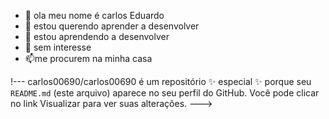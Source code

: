 - 👋 ola meu nome é carlos Eduardo 
- 👀 estou querendo aprender a desenvolver 
- 🌱 estou aprendendo a desenvolver 
- 💞️ sem interesse 
- 📫me procurem na minha casa

!---
 carlos00690/carlos00690 é um repositório ✨ especial ✨ porque seu `README.md` (este arquivo) aparece no seu perfil do GitHub.
 Você pode clicar no link Visualizar para ver suas alterações.
 --->
